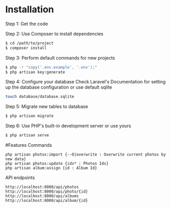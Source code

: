 # Installation
Step 1: Get the code

Step 2: Use Composer to install dependencies
```sh
$ cd /path/to/project
$ composer install
```
Step 3: Perform default commands for new projects
```sh
$ php -r "copy('.env.example', '.env');"
$ php artisan key:generate
```
Step 4: Configure your database
Check Laravel's Documentation for setting up the database configuration or use default sqlite
```sh
touch database/database.sqlite
```

Step 5: Migrate new tables to database
```sh
$ php artisan migrate
```

Step 6: Use PHP's built-in development server or use yours
```sh
$ php artisan serve
```

#Features
Commands
```
php artisan photos:import {--O|overwrite : Overwrite current photos by new data}
php artisan photos:update {ids* : Photos Ids}
php artisan album:assign {id : Album Id}
```

API endpoints 
```
http://localhost:8000/api/photos
http://localhost:8000/api/photo/{id}
http://localhost:8000/api/albums
http://localhost:8000/api/album/{id}
```
